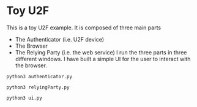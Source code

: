 # Toy U2F
This is a toy U2F example. It is composed of three main parts
* The Authenticator (i.e. U2F device)
* The Browser 
* The Relying Party (i.e. the web service)
I run the three parts in three different windows. I have built a simple UI for the user to interact with the browser.
```
python3 authenticator.py
```
```
python3 relyingParty.py
```
```
python3 ui.py
```
